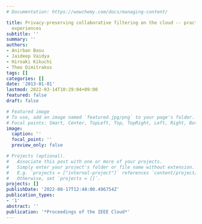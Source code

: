 ```yaml
---
# Documentation: https://wowchemy.com/docs/managing-content/

title: Privacy-preserving collaborative filtering on the cloud -- practical implementation
  experiences
subtitle: ''
summary: ''
authors:
- Anirban Basu
- Jaideep Vaidya
- Hiroaki Kikuchi
- Theo Dimitrakos
tags: []
categories: []
date: '2013-01-01'
lastmod: 2022-03-14T10:29:04+09:00
featured: false
draft: false

# Featured image
# To use, add an image named `featured.jpg/png` to your page's folder.
# Focal points: Smart, Center, TopLeft, Top, TopRight, Left, Right, BottomLeft, Bottom, BottomRight.
image:
  caption: ''
  focal_point: ''
  preview_only: false

# Projects (optional).
#   Associate this post with one or more of your projects.
#   Simply enter your project's folder or file name without extension.
#   E.g. `projects = ["internal-project"]` references `content/project/deep-learning/index.md`.
#   Otherwise, set `projects = []`.
projects: []
publishDate: '2022-08-17T12:48:00.496754Z'
publication_types:
- '1'
abstract: ''
publication: '*Proceedings of the IEEE Cloud*'
---
```

